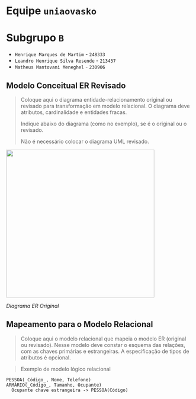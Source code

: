 # Equipe `uniaovasko`

# Subgrupo `B`
* `Henrique Marques de Martim` - `248333`
* `Leandro Henrique Silva Resende` - `213437`
* `Matheus Mantovani Meneghel` - `230906`

## Modelo Conceitual ER Revisado

> Coloque aqui o diagrama entidade-relacionamento original ou revisado para transformação em modelo relacional. O diagrama deve atributos, cardinalidade e entidades fracas.
>
> Indique abaixo do diagrama (como no exemplo), se é o original ou o revisado.
>
> Não é necessário colocar o diagrama UML revisado.

<img src="images/ER_Diagram_MMORPG.png" width="400px" height="auto">

*Diagrama ER Original*

## Mapeamento para o Modelo Relacional

> Coloque aqui o modelo relacional que mapeia o modelo ER (original ou revisado). Nesse modelo deve constar o esquema das relações, com as chaves primárias e estrangeiras. A especificação de tipos de atributos é opcional.

> Exemplo de modelo lógico relacional
~~~
PESSOA(_Código_, Nome, Telefone)
ARMÁRIO(_Código_, Tamanho, Ocupante)
  Ocupante chave estrangeira -> PESSOA(Código)
~~~
